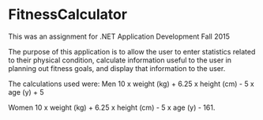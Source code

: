 # FitnessCalculator
This was an assignment for .NET Application Development Fall 2015

The purpose of this application is to allow the user to enter statistics related to their physical condition, calculate information useful to the user in planning out fitness goals, and display that information to the user.

The calculations used were:
Men
10 x weight (kg) + 6.25 x height (cm) - 5 x age (y) + 5

Women
10 x weight (kg) + 6.25 x height (cm) - 5 x age (y) - 161.
